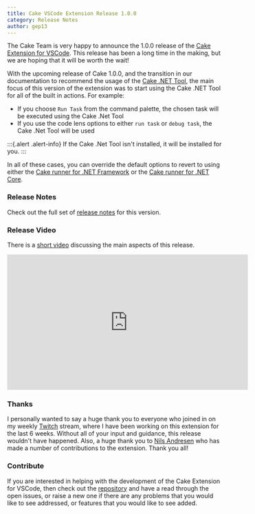 ```yaml
---
title: Cake VSCode Extension Release 1.0.0
category: Release Notes
author: gep13
---
```


The Cake Team is very happy to announce the 1.0.0 release of the [Cake Extension for VSCode](https://marketplace.visualstudio.com/items?itemName=cake-build.cake-vscode).  This release has been a long time in the making, but we are hoping that it will be worth the wait!

With the upcoming release of Cake 1.0.0, and the transition in our documentation to recommend the usage of the [Cake .NET Tool](/docs/running-builds/runners/dotnet-tool), the main focus of this version of the extension was to start using the Cake .NET Tool for all of the built in actions.  For example:

* If you choose `Run Task` from the command palette, the chosen task will be executed using the Cake .Net Tool
* If you use the code lens options to either `run task` or `debug task`, the Cake .Net Tool will be used

:::{.alert .alert-info}
If the Cake .Net Tool isn't installed, it will be installed for you.
:::

In all of these cases, you can override the default options to revert to using either the [Cake runner for .NET Framework](/docs/running-builds/runners/deprecated/cake-runner-for-dotnet-framework) or the [Cake runner for .NET Core](/docs/running-builds/runners/deprecated/cake-runner-for-dotnet-core).

### Release Notes

Check out the full set of [release notes](https://github.com/cake-build/cake-vscode/releases/tag/1.0.0) for this version.

### Release Video

There is a [short video](https://youtu.be/7Ba-pAHzO9w) discussing the main aspects of this release.

<iframe width="560" height="315" src="https://www.youtube.com/embed/7Ba-pAHzO9w" frameborder="0" allow="accelerometer; autoplay; clipboard-write; encrypted-media; gyroscope; picture-in-picture" allowfullscreen></iframe>

### Thanks

I personally wanted to say a huge thank you to everyone who joined in on my weekly [Twitch](https://www.twitch.tv/gep13) stream, where I have been working on this extension for the last 6 weeks.  Without all of your input and guidance, this release wouldn't have happened.  Also, a huge thank you to [Nils Andresen](https://github.com/nils-a) who has made a number of contributions to the extension.  Thank you all!

### Contribute

If you are interested in helping with the development of the Cake Extension for VSCode, then check out the [repository](https://github.com/cake-build/cake-vscode) and have a read through the open issues, or raise a new one if there are any problems that you would like to see addressed, or features that you would like to see added.